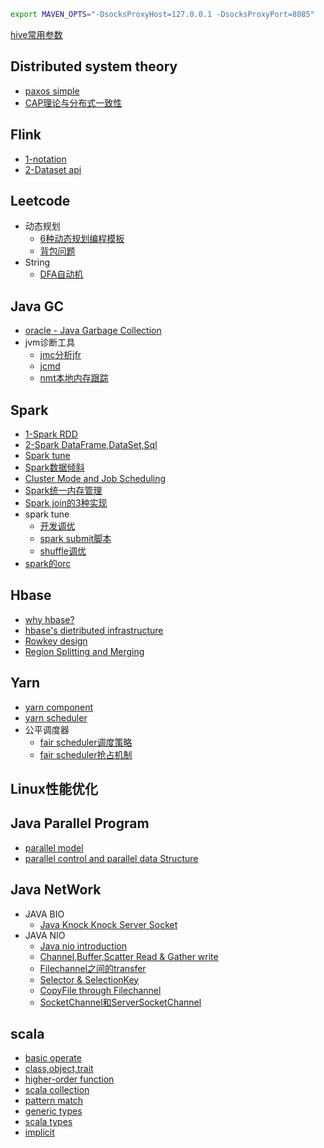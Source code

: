 ```bash
export MAVEN_OPTS="-DsocksProxyHost=127.0.0.1 -DsocksProxyPort=8085"
```
[hive常用参数](https://nbviewer.jupyter.org/github/lj72808up/JavaFeatures/blob/master/hive%E5%B8%B8%E7%94%A8%E5%8F%82%E6%95%B0%E9%85%8D%E7%BD%AE.ipynb)
## Distributed system theory
* [paxos simple](http://nbviewer.jupyter.org/github/lj72808up/JavaFeatures/blob/6a4009c8ea14bcbfc12995edf5450b1e01e86b74/Distributed%20System/1-Paxos%E7%AE%97%E6%B3%95.ipynb)
* [CAP理论与分布式一致性](https://nbviewer.jupyter.org/github/lj72808up/JavaFeatures/blob/master/Distributed%20System/2-%E5%88%86%E5%B8%83%E5%BC%8F%E4%B8%80%E8%87%B4%E6%80%A7.ipynb)

## Flink
* [1-notation](https://nbviewer.jupyter.org/github/lj72808up/JavaFeatures/blob/master/Flink/1-notion.ipynb)
* [2-Dataset api](https://nbviewer.jupyter.org/github/lj72808up/JavaFeatures/blob/master/Flink/2-Dataset%20api.ipynb)

## Leetcode
* 动态规划
    * [6种动态规划编程模板](https://nbviewer.jupyter.org/github/lj72808up/JavaFeatures/blob/master/Leetcode/DP/1-%E5%85%AD%E7%A7%8DDP.ipynb)
    * [背包问题](https://nbviewer.jupyter.org/github/lj72808up/JavaFeatures/blob/master/Leetcode/DP/2-%E8%83%8C%E5%8C%85%E9%97%AE%E9%A2%98.ipynb)
* String
    * [DFA自动机](https://nbviewer.jupyter.org/github/lj72808up/JavaFeatures/blob/master/Leetcode/Strings/DFA.ipynb)

## Java GC
* [oracle - Java Garbage Collection](https://nbviewer.jupyter.org/github/lj72808up/JavaFeatures/blob/master/GC/oracle%20-%20Java%20Garbage%20Collection2.ipynb)
* jvm诊断工具
    * [jmc分析jfr](https://nbviewer.jupyter.org/github/lj72808up/JavaFeatures/blob/master/GC/Java%20Diagnostic%20Tools/1-jfr.ipynb)
    * [jcmd](https://nbviewer.jupyter.org/github/lj72808up/JavaFeatures/blob/master/GC/Java%20Diagnostic%20Tools/2-jcmd.ipynb)
    * [nmt本地内存跟踪](https://nbviewer.jupyter.org/github/lj72808up/JavaFeatures/blob/master/GC/Java%20Diagnostic%20Tools/3-nmt.ipynb)

## Spark
* [1-Spark RDD](http://nbviewer.jupyter.org/github/lj72808up/JavaFeatures/blob/master/Spark/1-RDD-doc.ipynb)
* [2-Spark DataFrame,DataSet,Sql](http://nbviewer.jupyter.org/github/lj72808up/JavaFeatures/blob/master/Spark/2-DataFrame%2CDataSet%E5%92%8CSql.ipynb)
* [Spark tune](http://nbviewer.jupyter.org/github/lj72808up/JavaFeatures/blob/621cbbc11ae7af7628e0509122d135308dcebf0d/Spark/Spark%20Tune.ipynb)
* [Spark数据倾斜](http://nbviewer.jupyter.org/github/lj72808up/JavaFeatures/blob/621cbbc11ae7af7628e0509122d135308dcebf0d/Spark/Spark%E6%95%B0%E6%8D%AE%E5%80%BE%E6%96%9C.ipynb)
* [Cluster Mode and Job Scheduling](http://nbviewer.jupyter.org/github/lj72808up/JavaFeatures/blob/5beee9f776165a711d863e26334c9461772a8fc5/Spark/Cluster%20Mode%20and%20Job%20Scheduling.ipynb)
* [Spark统一内存管理](http://nbviewer.jupyter.org/github/lj72808up/JavaFeatures/blob/5beee9f776165a711d863e26334c9461772a8fc5/Spark/Spark%E7%BB%9F%E4%B8%80%E5%86%85%E5%AD%98%E7%AE%A1%E7%90%86.ipynb)
* [Spark join的3种实现](http://nbviewer.jupyter.org/github/lj72808up/JavaFeatures/blob/5beee9f776165a711d863e26334c9461772a8fc5/Spark/Spark%20join%E7%9A%843%E7%A7%8D%E5%AE%9E%E7%8E%B0.ipynb)
* spark tune
    - [开发调优](https://nbviewer.jupyter.org/github/lj72808up/JavaFeatures/blob/5beee9f776165a711d863e26334c9461772a8fc5/Spark/Spark%20Tune/1-%20%E5%BC%80%E5%8F%91%E8%B0%83%E4%BC%98.ipynb)
    - [spark submit脚本](http://nbviewer.jupyter.org/github/lj72808up/JavaFeatures/blob/5beee9f776165a711d863e26334c9461772a8fc5/Spark/Spark%20Tune/2-submit%E8%84%9A%E6%9C%AC%E5%8F%82%E6%95%B0%E8%B5%84%E6%BA%90%E8%B0%83%E4%BC%98.ipynb)
    - [shuffle调优](http://nbviewer.jupyter.org/github/lj72808up/JavaFeatures/blob/5beee9f776165a711d863e26334c9461772a8fc5/Spark/Spark%20Tune/4-shuffle%E8%B0%83%E4%BC%98.ipynb)
* [spark的orc](https://nbviewer.jupyter.org/github/lj72808up/JavaFeatures/blob/master/Spark/spark-hive%20orc.ipynb)


## Hbase
- [why hbase?](http://nbviewer.jupyter.org/github/lj72808up/JavaFeatures/blob/5beee9f776165a711d863e26334c9461772a8fc5/Hbase/1-Hbase%E5%9F%BA%E6%9C%AC%E6%A6%82%E5%BF%B5.ipynb)
- [hbase's dietributed infrastructure](http://nbviewer.jupyter.org/github/lj72808up/JavaFeatures/blob/5beee9f776165a711d863e26334c9461772a8fc5/Hbase/2-Hbase%E7%B3%BB%E7%BB%9F%E6%9E%B6%E6%9E%84.ipynb)
- [Rowkey design](http://nbviewer.jupyter.org/github/lj72808up/JavaFeatures/blob/5beee9f776165a711d863e26334c9461772a8fc5/Hbase/3-rowkey%E8%AE%BE%E8%AE%A1.ipynb)
- [Region Splitting and Merging](http://nbviewer.jupyter.org/github/lj72808up/JavaFeatures/blob/5beee9f776165a711d863e26334c9461772a8fc5/Hbase/4-Region%20Splitting%20and%20Merging.ipynb)

## Yarn
* [yarn component](http://nbviewer.jupyter.org/github/lj72808up/JavaFeatures/blob/5beee9f776165a711d863e26334c9461772a8fc5/Yarn/1-Yarn%E6%9E%B6%E6%9E%84.ipynb)
* [yarn scheduler](http://nbviewer.jupyter.org/github/lj72808up/JavaFeatures/blob/5beee9f776165a711d863e26334c9461772a8fc5/Yarn/2-Yarn%E8%B0%83%E5%BA%A6.ipynb)
* 公平调度器
    * [fair scheduler调度策略](https://nbviewer.jupyter.org/github/lj72808up/JavaFeatures/blob/master/Yarn/3%20-%20Fair%20Scheduler%20%E8%B0%83%E5%BA%A6%E5%99%A8.ipynb)
    * [fair scheduler抢占机制](https://nbviewer.jupyter.org/github/lj72808up/JavaFeatures/blob/master/Yarn/3.1-fair%20scheduler%20preemption.ipynb)

## Linux性能优化

## Java Parallel Program
* [parallel model](http://nbviewer.jupyter.org/github/lj72808up/JavaFeatures/blob/6a4009c8ea14bcbfc12995edf5450b1e01e86b74/Java%20Parallel%20program/1-parallel%20programming%20Model.ipynb)
* [parallel control and parallel data Structure](http://nbviewer.jupyter.org/github/lj72808up/JavaFeatures/blob/6a4009c8ea14bcbfc12995edf5450b1e01e86b74/Java%20Parallel%20program/2-parallel%20control%20method.ipynb)

## Java NetWork
* JAVA BIO
	- [Java Knock Knock Server Socket](http://nbviewer.jupyter.org/github/lj72808up/JavaFeatures/blob/5beee9f776165a711d863e26334c9461772a8fc5/Java%20NetWork/1-Java%20Knock%20Knock%20Server%20Socket.ipynb)
* JAVA NIO
    - [Java nio introduction](http://nbviewer.jupyter.org/github/lj72808up/JavaFeatures/blob/5beee9f776165a711d863e26334c9461772a8fc5/Java%20NetWork/2.1-Java%20NIO%E7%AE%80%E4%BB%8B.ipynb)
    - [Channel,Buffer,Scatter Read & Gather write](http://nbviewer.jupyter.org/github/lj72808up/JavaFeatures/blob/5beee9f776165a711d863e26334c9461772a8fc5/Java%20NetWork/2.2-Channel%E4%B8%8EBuffer.ipynb)
    - [Filechannel之间的transfer](https://nbviewer.jupyter.org/github/lj72808up/JavaFeatures/blob/master/Java%20NetWork/2.3-Channel%20Transfers.ipynb)
    - [Selector & SelectionKey](http://nbviewer.jupyter.org/github/lj72808up/JavaFeatures/blob/5beee9f776165a711d863e26334c9461772a8fc5/Java%20NetWork/2.4-Selector.ipynb)
    - [CopyFile through Filechannel](https://nbviewer.jupyter.org/github/lj72808up/JavaFeatures/blob/master/Java%20NetWork/2.5%20FileChannel.ipynb)
    - [SocketChannel和ServerSocketChannel](https://nbviewer.jupyter.org/github/lj72808up/JavaFeatures/blob/master/Java%20NetWork/2.6%20SocketChannel%E5%92%8CServerSocketChannel.ipynb)



## scala
* [basic operate](http://nbviewer.jupyter.org/github/lj72808up/JavaFeatures/blob/6a4009c8ea14bcbfc12995edf5450b1e01e86b74/Scala/1-scala%E5%9F%BA%E6%9C%AC%E8%AF%AD%E6%B3%95%E4%B8%8E%E5%9F%BA%E6%9C%AC%E6%95%B0%E6%8D%AE%E7%BB%93%E6%9E%84.ipynb)
* [class,object,trait](http://nbviewer.jupyter.org/github/lj72808up/JavaFeatures/blob/6a4009c8ea14bcbfc12995edf5450b1e01e86b74/Scala/2-%E7%B1%BB%E4%B8%8E%E5%AF%B9%E8%B1%A1%2C%E7%89%B9%E8%B4%A8.ipynb)
* [higher-order function](http://nbviewer.jupyter.org/github/lj72808up/JavaFeatures/blob/6a4009c8ea14bcbfc12995edf5450b1e01e86b74/Scala/3-unapply%E4%B8%8E%E9%AB%98%E9%98%B6%E5%87%BD%E6%95%B0.ipynb)
* [scala collection](http://nbviewer.jupyter.org/github/lj72808up/JavaFeatures/blob/6a4009c8ea14bcbfc12995edf5450b1e01e86b74/Scala/4-%E9%9B%86%E5%90%88.ipynb)
* [pattern match](http://nbviewer.jupyter.org/github/lj72808up/JavaFeatures/blob/6a4009c8ea14bcbfc12995edf5450b1e01e86b74/Scala/5-%E6%A8%A1%E5%BC%8F%E5%8C%B9%E9%85%8D.ipynb)
* [generic types](http://nbviewer.jupyter.org/github/lj72808up/JavaFeatures/blob/6a4009c8ea14bcbfc12995edf5450b1e01e86b74/Scala/6-%E6%B3%9B%E5%9E%8B.ipynb)
* [scala types](http://nbviewer.jupyter.org/github/lj72808up/JavaFeatures/blob/6a4009c8ea14bcbfc12995edf5450b1e01e86b74/Scala/7-scala%E9%AB%98%E7%BA%A7%E7%B1%BB%E5%9E%8B.ipynb)
* [implicit](http://nbviewer.jupyter.org/github/lj72808up/JavaFeatures/blob/6a4009c8ea14bcbfc12995edf5450b1e01e86b74/Scala/8-%E9%9A%90%E5%BC%8F%E8%BD%AC%E6%8D%A2.ipynb)
